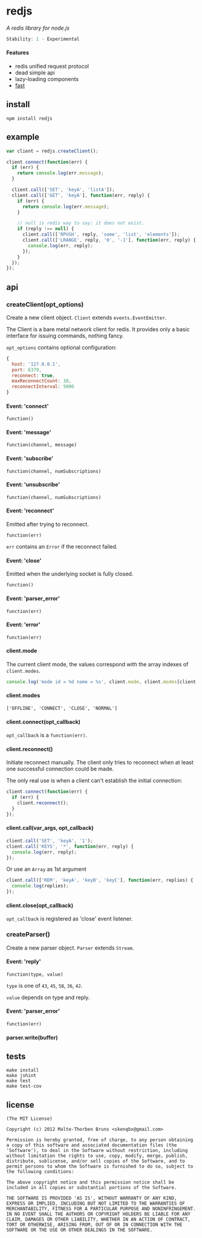 # redjs
_A redis library for node.js_

```js
Stability: 1 - Experimental
```

#### Features
 - redis unified request protocol
 - dead simple api
 - lazy-loading components
 - [fast](https://gist.github.com/3773249)

## install
```
npm install redjs
```

## example
```js
var client = redjs.createClient();

client.connect(function(err) {
  if (err) {
    return console.log(err.message);
  }

  client.call(['SET', 'keyA', 'listA']);
  client.call(['GET', 'keyA'], function(err, reply) {
    if (err) {
      return console.log(err.message);
    }

    // null is redis way to say: it does not exist.
    if (reply !== null) {
      client.call(['RPUSH', reply, 'some', 'list', 'elements']);
      client.call(['LRANGE', reply, '0', '-1'], function(err, reply) {
        console.log(err, reply);
      });
    }
  });
});

```

## api
### createClient(opt_options)
Create a new client object. `Client` extends `events.EventEmitter`.

The Client is a bare metal network client for redis. It provides only a basic interface for issuing commands, nothing fancy.

`opt_options` contains optional configuration:

```js
{
  host: '127.0.0.1',
  port: 6379,
  reconnect: true,
  maxReconnectCount: 10,
  reconnectInterval: 5000
}
```

#### Event: 'connect'
`function()`

#### Event: 'message'
`function(channel, message)`

#### Event: 'subscribe'
`function(channel, numSubscriptions)`

#### Event: 'unsubscribe'
`function(channel, numSubscriptions)`

#### Event: 'reconnect'
Emitted after trying to reconnect.

`function(err)`

`err` contains an `Error` if the reconnect failed.

#### Event: 'close'
Emitted when the underlying socket is fully closed.

`function()`

#### Event: 'parser_error'
`function(err)`

#### Event: 'error'
`function(err)`

#### client.mode
The current client mode, the values correspond with the array indexes of `client.modes`.

```js
console.log('mode id = %d name = %s', client.mode, client.modes[client.mode]);
```

#### client.modes
`['OFFLINE', 'CONNECT', 'CLOSE', 'NORMAL']`

#### client.connect(opt_callback)
`opt_callback` is a `function(err)`.

#### client.reconnect()
Initiate reconnect manually.
The client only tries to reconnect when at least one successful connection could be made.

The only real use is when a client can't establish the initial connection:

```js
client.connect(function(err) {
  if (err) {
    client.reconnect();
  }
});
```

#### client.call(var_args, opt_callback)
```js
client.call('SET', 'keyA', '1');
client.call('KEYS', '*', function(err, reply) {
  console.log(err, reply);
});
```
Or use an `Array` as 1st argument

```js
client.call(['REM', 'keyA', 'keyB', 'keyC'], function(err, replies) {
  console.log(replies);
});
```
#### client.close(opt_callback)
`opt_callback` is registered as 'close' event listener.

### createParser()
Create a new parser object. `Parser` extends `Stream`.

#### Event: 'reply'
`function(type, value)`

`type` is one of `43`, `45`, `58`, `36`, `42`.

`value` depends on type and reply.

#### Event: 'parser_error'
`function(err)`

#### parser.write(buffer)

## tests
```
make install
make jshint
make test
make test-cov
```

## license
```
(The MIT License)

Copyright (c) 2012 Malte-Thorben Bruns <skenqbx@gmail.com>

Permission is hereby granted, free of charge, to any person obtaining
a copy of this software and associated documentation files (the
'Software'), to deal in the Software without restriction, including
without limitation the rights to use, copy, modify, merge, publish,
distribute, sublicense, and/or sell copies of the Software, and to
permit persons to whom the Software is furnished to do so, subject to
the following conditions:

The above copyright notice and this permission notice shall be
included in all copies or substantial portions of the Software.

THE SOFTWARE IS PROVIDED 'AS IS', WITHOUT WARRANTY OF ANY KIND,
EXPRESS OR IMPLIED, INCLUDING BUT NOT LIMITED TO THE WARRANTIES OF
MERCHANTABILITY, FITNESS FOR A PARTICULAR PURPOSE AND NONINFRINGEMENT.
IN NO EVENT SHALL THE AUTHORS OR COPYRIGHT HOLDERS BE LIABLE FOR ANY
CLAIM, DAMAGES OR OTHER LIABILITY, WHETHER IN AN ACTION OF CONTRACT,
TORT OR OTHERWISE, ARISING FROM, OUT OF OR IN CONNECTION WITH THE
SOFTWARE OR THE USE OR OTHER DEALINGS IN THE SOFTWARE.
```
